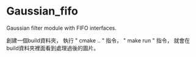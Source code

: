 # Gaussian_fifo

Gaussian filter module with FIFO interfaces.

創建一個build資料夾，
執行 " cmake .. " 指令，
     " make run " 指令，
就會在build資料夾裡面看到處理過後的圖片。
